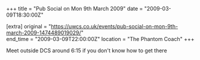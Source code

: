 +++
title = "Pub Social on Mon 9th March 2009"
date = "2009-03-09T18:30:00Z"

[extra]
original = "https://uwcs.co.uk/events/pub-social-on-mon-9th-march-2009-1474489019029/"    
end_time = "2009-03-09T22:00:00Z"
location = "The Phantom Coach"
+++

Meet outside DCS around 6:15 if you don't know how to get there

